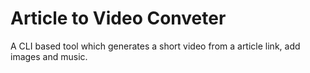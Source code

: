 # Article to Video Conveter
 A CLI based tool which generates a short video from a article link, add images and music.

